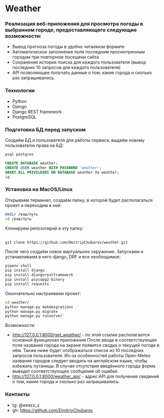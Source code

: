 # Weather
### Реализация веб-приложения для просмотра погоды в выбранном городе, предоставляющего следующие возможности:
- Вывод прогноза погоды в удобно читаемом формате
- Автоматическое заполнение поля последним просмотренным городом при повторном посещени сайта
- Cохранение истории поиска для каждого пользователя (вывод последних 10 запросов для каждого пользователя)
- API позволяющее получать данные о том, какие города и сколько раз запрашивались.

### Технологии

- Python
- Django
- Django REST framework
- PostgreSQL

### Подготовка БД перед запуском

Создаём БД и пользователя для работы сервиса, выдаём новому пользователю права на БД:
```bash
psql postgres
```
```sql
CREATE DATABASE weather;
CREATE USER weather WITH PASSWORD 'weather';
GRANT ALL PRIVILEGES ON DATABASE weather to weather;
\q
```

### Установка на MacOS/Linux

Открываем терминал, создаём папку, в которой будет располагаться проект и переходим в неё:
```bash
mkdir /ваш/путь
cd /ваш/путь
```
Клонируем репозотирий в эту папку:<br><br>
```bash 
git clone https://github.com/DmitriyChubarov/weather.git
```
После чего создаём новое виртуальное окружение. Запускаем и устанавливаем в него django, DRF и все необходимое:
```bash
pipenv shell
pip install django
pip install djangorestframework
pip install psycopg2-binary
pip install requests

```
Окончательно настраиваем проект:
```bash
cd weather/
python manage.py makemigrations
python manage.py migrate
python manage.py runserver`
```
Возможности:
- http://127.0.0.1:8000/get_weather/ - по этой  ссылке располагается основной функционал приложения
После ввода в соответствующее поле названия города на экране появится сводка о текущей погоде в нём. Также ниже будет отображаться список из 10 последних запросов пользователя.
Из-за особенностей работы Open-Meteo названия городов следует вводить на английском языке, чтобы избежать путаницы.
В случае отсутствия введённого города форма выведет соответствующее сообщение об ошибке.
- http://127.0.0.1:8000/weather_api/ - адрес API для получения сведений о том, какие города и сколько раз запрашивались.
  
### Контакты
- tg: @eeezz_z
- gh: https://github.com/DmitriyChubarov
